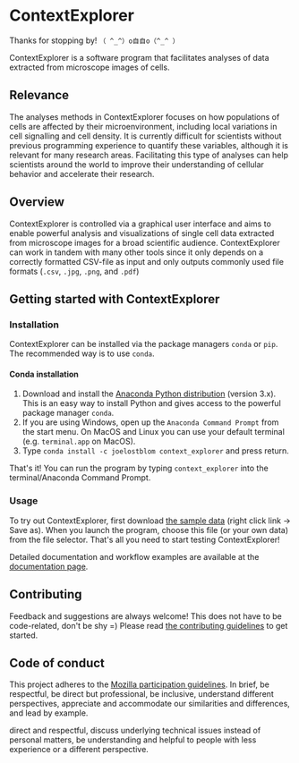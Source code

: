 # ContextExplorer

Thanks for stopping by! `（ ^_^）o自自o（^_^ ）`

ContextExplorer is a software program that facilitates analyses of data
extracted from microscope images of cells.

## Relevance

The analyses methods in ContextExplorer focuses on how populations of cells are
affected by their microenvironment, including local variations in cell
signalling and cell density. It is currently difficult for scientists without
previous programming experience to quantify these variables, although it is
relevant for many research areas. Facilitating this type of analyses can help
scientists around the world to improve their understanding of cellular behavior
and accelerate their research.

## Overview

ContextExplorer is controlled via a graphical user interface and aims to enable
powerful analysis and visualizations of single cell data extracted from
microscope images for a broad scientific audience. ContextExplorer can
work in tandem with many other tools since it only depends on a correctly
formatted CSV-file as input and only outputs commonly used file formats (`.csv`,
`.jpg`, `.png`, and `.pdf`)

## Getting started with ContextExplorer

### Installation

ContextExplorer can be installed via the package managers `conda` or `pip`. The
recommended way is to use `conda`.

#### Conda installation

1. Download and install the [Anaconda Python
   distribution](https://www.anaconda.com/download/) (version 3.x). This is an
   easy way to install Python and gives access to the powerful package manager
   `conda`.
2. If you are using Windows, open up the `Anaconda Command Prompt` from the start menu.
   On MacOS and Linux you can use your default terminal (e.g. `terminal.app` on
   MacOS).
3. Type `conda install -c joelostblom context_explorer` and press return.

That's it! You can run the program by typing `context_explorer` into the
terminal/Anaconda Command Prompt.

### Usage

To try out ContextExplorer, first download [the sample
data](https://gitlab.com/stemcellbioengineering/context-explorer/raw/master/sample-data/ce-sample.csv)
(right click link -> Save as). When you launch the program, choose this file
(or your own data) from the file selector. That's all you need to start testing
ContextExplorer!

Detailed documentation and workflow examples are available at the [documentation
page](http://contextexplorer.readthedocs.io/en/latest/).

<!--
Currently, the software is distributed as source code only. The required
dependencies are `python3`, `pandas`, `numpy`, `scikit-learn`, `matplotlib`,
`shapely`, and `natsort`. A `conda` package will be created shortly to
facilitate installation.
-->

## Contributing

Feedback and suggestions are always welcome! This does not have to be
code-related, don't be shy =) Please read [the contributing
guidelines](https://gitlab.com/joelostblom/context-explorer/blob/master/CONTRIBUTING.md)
to get started.

## Code of conduct

This project adheres to the [Mozilla participation
guidelines](https://www.mozilla.org/en-US/about/governance/policies/participation/).
In brief, be respectful, be direct but professional, be inclusive, understand
different perspectives, appreciate and accommodate our similarities and
differences, and lead by example.


direct and respectful, discuss underlying technical issues instead
of personal matters, be understanding and helpful to people with less experience
or a different perspective.
